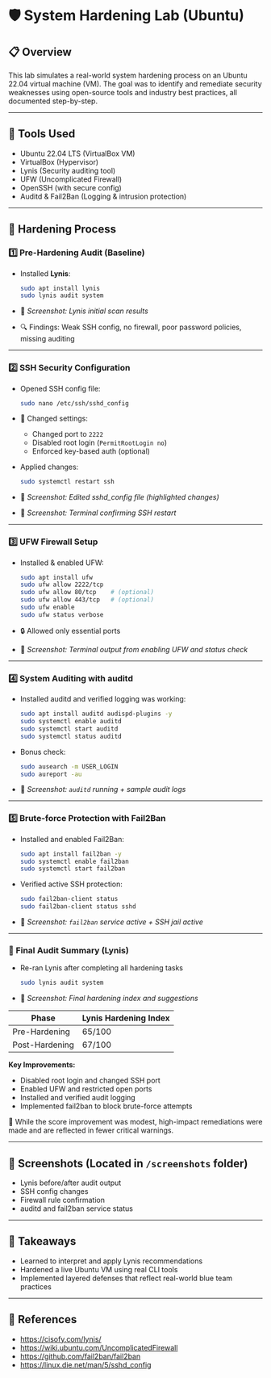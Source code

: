 # 🛡️ System Hardening Lab (Ubuntu)

## 📋 Overview

This lab simulates a real-world system hardening process on an Ubuntu 22.04 virtual machine (VM). The goal was to identify and remediate security weaknesses using open-source tools and industry best practices, all documented step-by-step.

---

## 🧰 Tools Used

- Ubuntu 22.04 LTS (VirtualBox VM)
- VirtualBox (Hypervisor)
- Lynis (Security auditing tool)
- UFW (Uncomplicated Firewall)
- OpenSSH (with secure config)
- Auditd & Fail2Ban (Logging & intrusion protection)

---

## 🔐 Hardening Process

### 1️⃣ Pre-Hardening Audit (Baseline)

- Installed **Lynis**:

  ```bash
  sudo apt install lynis
  sudo lynis audit system
  ```

- 📸 *Screenshot: Lynis initial scan results*
- 🔍 Findings: Weak SSH config, no firewall, poor password policies, missing auditing

---

### 2️⃣ SSH Security Configuration

- Opened SSH config file:

  ```bash
  sudo nano /etc/ssh/sshd_config
  ```

- 🔧 Changed settings:
  - Changed port to `2222`
  - Disabled root login (`PermitRootLogin no`)
  - Enforced key-based auth (optional)

- Applied changes:

  ```bash
  sudo systemctl restart ssh
  ```

- 📸 *Screenshot: Edited sshd_config file (highlighted changes)*
- 📸 *Screenshot: Terminal confirming SSH restart*

---

### 3️⃣ UFW Firewall Setup

- Installed & enabled UFW:

  ```bash
  sudo apt install ufw
  sudo ufw allow 2222/tcp
  sudo ufw allow 80/tcp    # (optional)
  sudo ufw allow 443/tcp   # (optional)
  sudo ufw enable
  sudo ufw status verbose
  ```

- 🔒 Allowed only essential ports
- 📸 *Screenshot: Terminal output from enabling UFW and status check*

---

### 4️⃣ System Auditing with auditd

- Installed auditd and verified logging was working:

  ```bash
  sudo apt install auditd audispd-plugins -y
  sudo systemctl enable auditd
  sudo systemctl start auditd
  sudo systemctl status auditd
  ```

- Bonus check:
  ```bash
  sudo ausearch -m USER_LOGIN
  sudo aureport -au
  ```

- 📸 *Screenshot: `auditd` running + sample audit logs*

---

### 5️⃣ Brute-force Protection with Fail2Ban

- Installed and enabled Fail2Ban:

  ```bash
  sudo apt install fail2ban -y
  sudo systemctl enable fail2ban
  sudo systemctl start fail2ban
  ```

- Verified active SSH protection:
  ```bash
  sudo fail2ban-client status
  sudo fail2ban-client status sshd
  ```

- 📸 *Screenshot: `fail2ban` service active + SSH jail active*

---

### 🧪 Final Audit Summary (Lynis)

- Re-ran Lynis after completing all hardening tasks

  ```bash
  sudo lynis audit system
  ```

- 📸 *Screenshot: Final hardening index and suggestions*

| Phase          | Lynis Hardening Index |
|----------------|------------------------|
| Pre-Hardening  | 65/100                 |
| Post-Hardening | 67/100                 |

**Key Improvements:**
- Disabled root login and changed SSH port
- Enabled UFW and restricted open ports
- Installed and verified audit logging
- Implemented fail2ban to block brute-force attempts

📝 While the score improvement was modest, high-impact remediations were made and are reflected in fewer critical warnings.

---

## 📸 Screenshots (Located in `/screenshots` folder)

- Lynis before/after audit output
- SSH config changes
- Firewall rule confirmation
- auditd and fail2ban service status

---

## 🧠 Takeaways

- Learned to interpret and apply Lynis recommendations
- Hardened a live Ubuntu VM using real CLI tools
- Implemented layered defenses that reflect real-world blue team practices

---

## 🔗 References

- https://cisofy.com/lynis/
- https://wiki.ubuntu.com/UncomplicatedFirewall
- https://github.com/fail2ban/fail2ban
- https://linux.die.net/man/5/sshd_config